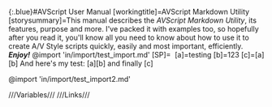 {:.blue}#AVScript User Manual
[workingtitle]=AVScript&#32;Markdown&#32;Utility
[storysummary]=This manual describes the *AVScript Markdown Utility*, its features, purpose and more. I've packed it with examples too, so hopefully after you read it, you'll know all you need to know about how to use it to create A/V Style scripts quickly, easily and most important, efficiently. ***Enjoy!***
@import 'in/import/test_import.md'
[SP]=&nbsp;
[a]=testing
[b]=123
[c]=[a][b]
And here's my test: [a][b] and finally [c]

@import 'in/import/test_import2.md'

///Variables///
///Links///
